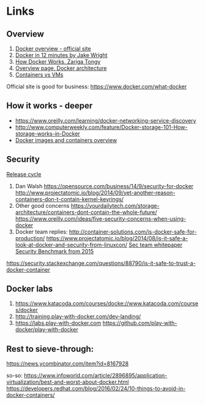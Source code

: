 # Links

## Overview

1. [Docker overview - official site](https://docs.docker.com/engine/docker-overview/)
2. [Docker in 12 minutes by Jake Wright](https://www.youtube.com/watch?time_continue=3&v=YFl2mCHdv24)
3. [How Docker Works, Zariga Tongy](https://www.youtube.com/watch?v=pgiFwriExYg)
4. [Overview page, Docker architecture](https://docs.docker.com/engine/docker-overview/#docker-architecture)
5. [Containers vs VMs](https://docs.docker.com/get-started/#containers-vs-virtual-machines)

Official site is good for business: https://www.docker.com/what-docker

## How it works - deeper

* https://www.oreilly.com/learning/docker-networking-service-discovery
* http://www.computerweekly.com/feature/Docker-storage-101-How-storage-works-in-Docker
* [Docker images and containers overview](https://docs.docker.com/engine/userguide/storagedriver/imagesandcontainers/)


## Security

[Release cycle](https://docs.docker.com/engine/installation/#time-based-release-schedule)

1. Dan Walsh
https://opensource.com/business/14/9/security-for-docker
http://www.projectatomic.io/blog/2014/09/yet-another-reason-containers-don-t-contain-kernel-keyrings/
2. Other good concerns
https://yourdailytech.com/storage-architecture/containers-dont-contain-the-whole-future/
https://www.oreilly.com/ideas/five-security-concerns-when-using-docker
3. Docker team replies:
http://container-solutions.com/is-docker-safe-for-production/
https://www.projectatomic.io/blog/2014/08/is-it-safe-a-look-at-docker-and-security-from-linuxcon/
[Sec team whitepaper](https://d3oypxn00j2a10.cloudfront.net/assets/img/Docker%20Security/WP_Intro_to_container_security_03.20.2015.pdf)
[Security Benchmark from 2015](https://www.infoq.com/news/2015/05/Docker-Security-Benchmark)

https://security.stackexchange.com/questions/88790/is-it-safe-to-trust-a-docker-container

## Docker labs

1. https://www.katacoda.com/courses/docke://www.katacoda.com/courses/docker
2. http://training.play-with-docker.com/dev-landing/
3. https://labs.play-with-docker.com
	https://github.com/play-with-docker/play-with-docker


## Rest to sieve-through:
https://news.ycombinator.com/item?id=8167928

so-so:
https://www.infoworld.com/article/2896895/application-virtualization/best-and-worst-about-docker.html
https://developers.redhat.com/blog/2016/02/24/10-things-to-avoid-in-docker-containers/
